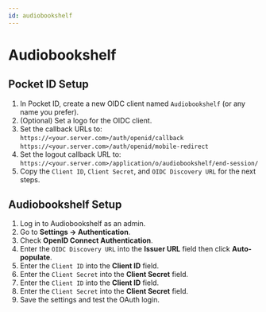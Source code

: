 ```yaml
---
id: audiobookshelf
---
```

# Audiobookshelf

## Pocket ID Setup

1. In Pocket ID, create a new OIDC client named `Audiobookshelf` (or any name you prefer).  
2. (Optional) Set a logo for the OIDC client.  
3. Set the callback URLs to:
`https://<your.server.com>/auth/openid/callback`
`https://<your.server.com>/auth/openid/mobile-redirect`
4. Set the logout callback URL to:
`https://<your.server.com>/application/o/audiobookshelf/end-session/`
5. Copy the `Client ID`, `Client Secret`, and `OIDC Discovery URL` for the next steps.  

## Audiobookshelf Setup

1. Log in to Audiobookshelf as an admin.  
2. Go to **Settings → Authentication**.  
3. Check **OpenID Connect Authentication**.  
4. Enter the `OIDC Discovery URL` into the **Issuer URL** field then click **Auto-populate**. 
5. Enter the `Client ID` into the **Client ID** field.  
6. Enter the `Client Secret` into the **Client Secret** field.  
7. Enter the `Client ID` into the **Client ID** field.  
8. Enter the `Client Secret` into the **Client Secret** field.  
9. Save the settings and test the OAuth login.  
